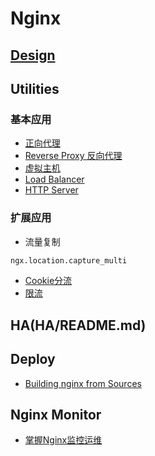 # Nginx

## [Design](https://github.com/SunnnyChan/sc.drill-code/tree/master/web/nginx)

## Utilities
### 基本应用
* [正向代理](utilities/Forword-Proxy.md)
* [Reverse Proxy 反向代理](utilities/Reverse-Proxy.md)
* [虚拟主机](utilities/Virtual-Host.md)
* [Load Balancer](utilities/Load-Balancer.md)
* [HTTP Server](utilities/HTTP-Server.md)

### 扩展应用
* 流量复制 
```md
ngx.location.capture_multi
```
* [Cookie分流](utilities/Cookie-bypass.md)
* [限流](utilities/Throttling.md)

## HA(HA/README.md)

## Deploy
* [Building nginx from Sources](http://nginx.org/en/docs/configure.html)

## Nginx Monitor
* [掌握Nginx监控运维](http://developer.51cto.com/art/201812/589041.htm)
